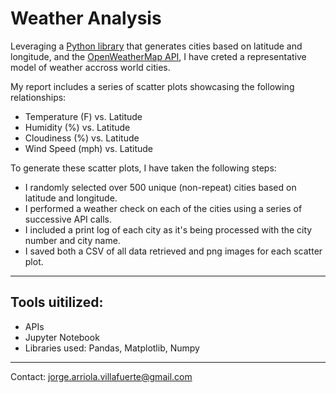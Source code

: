 # Weather Analysis

Leveraging a [Python library](https://pypi.python.org/pypi/citipy) that generates cities based on latitude and longitude, and the [OpenWeatherMap API](https://openweathermap.org/api), I have creted a representative model of weather accross world cities.

My report includes a series of scatter plots showcasing the following relationships: 

* Temperature (F) vs. Latitude
* Humidity (%) vs. Latitude
* Cloudiness (%) vs. Latitude
* Wind Speed (mph) vs. Latitude

To generate these scatter plots, I have taken the following steps:

* I randomly selected over 500 unique (non-repeat) cities based on latitude and longitude.
* I performed a weather check on each of the cities using a series of successive API calls.
* I included a print log of each city as it's being processed with the city number and city name.
* I saved both a CSV of all data retrieved and png images for each scatter plot.

------

## Tools uitilized:

* APIs
* Jupyter Notebook
* Libraries used: Pandas, Matplotlib, Numpy


------

Contact: jorge.arriola.villafuerte@gmail.com

